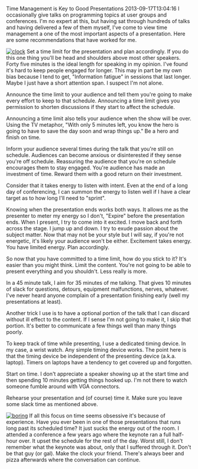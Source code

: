 Time Management is Key to Good Presentations
2013-09-17T13:04:16
I occasionally give talks on programming topics at user groups and conferences. I'm no expert at this, but having sat through hundreds of talks and having delivered a few of them myself, I've come to view time management a one of the most important aspects of a presentation. Here are some recommendations that have worked for me.

[![clock](http://mike-ward.net/content/images/blog/WindowsLiveWriter/TechnicalSpeaking_9CD5/clock_thumb.jpg)](http://mike-ward.net/content/images/blog/WindowsLiveWriter/TechnicalSpeaking_9CD5/clock_2.jpg) Set a time limit for the presentation and plan accordingly. If you do this one thing you'll be head and shoulders above most other speakers. Forty five minutes is the ideal length for speaking in my opinion. I've found it's hard to keep people engaged for longer. This may in part be my own bias because I tend to get, "Information fatigue" in sessions that last longer. Maybe I just have a short attention span. I suspect I'm not alone.

Announce the time limit to your audience and tell them you're going to make every effort to keep to that schedule. Announcing a time limit gives you permission to shorten discussions if they start to affect the schedule.

Announcing a time limit also tells your audience when the show will be over. Using the TV metaphor, "With only 5 minutes left, you know the hero is going to have to save the day soon and wrap things up." Be a hero and finish on time.

Inform your audience several times during the talk that you're still on schedule. Audiences can become anxious or disinterested if they sense you're off schedule. Reassuring the audience that you're on schedule encourages them to stay engaged. You're audience has made an investment of time. Reward them with a good return on their investment.

Consider that it takes energy to listen with intent. Even at the end of a long day of conferencing, I can summon the energy to listen well if I have a clear target as to how long I'll need to "sprint".

Knowing when the presentation ends works both ways. It allows me as the presenter to meter my energy so I don't, "Expire" before the presentation ends. When I present, I try to come into it excited. I move back and forth across the stage. I jump up and down. I try to exude passion about the subject matter. Now that may not be your style but I will say, if you're not energetic, it's likely your audience won't be either. Excitement takes energy. You have limited energy. Plan accordingly.

So now that you have committed to a time limit, how do you stick to it? It's easier than you might think. Limit the content. You're not going to be able to present everything and you shouldn't. Less really is more.

In a 45 minute talk, I aim for 35 minutes of me talking. That gives 10 minutes of slack for questions, detours, equipment malfunctions, nerves, whatever. I've never heard anyone complain of a presentation finishing early (well my presentations at least). 

Another trick I use is to have a optional portion of the talk that I can discard without ill effect to the content. If I sense I'm not going to make it, I skip that portion. It's better to communicate a few things well than many things poorly.

To keep track of time while presenting, I use a dedicated timing device. In my case, a wrist watch. Any simple timing device works. The point here is that the timing device be independent of the presenting device (a.k.a. laptop). Timers on laptops have a tendency to get covered up and forgotten.

Start on time. I don't appreciate a speaker showing up at the start time and then spending 10 minutes getting things hooked up. I'm not there to watch someone fumble around with VGA connectors.

Rehearse your presentation and (of course) time it. Make sure you leave some slack time as mentioned above.

[![boring](http://mike-ward.net/content/images/blog/WindowsLiveWriter/TechnicalSpeaking_9CD5/boring_thumb.jpg)](http://mike-ward.net/content/images/blog/WindowsLiveWriter/TechnicalSpeaking_9CD5/boring_2.jpg) If all this focus on time seems obsessive it's because of experience. Have you ever been in one of those presentations that runs long past its scheduled time? It just sucks the energy out of the room. I attended a conference a few years ago where the keynote ran a full half-hour over. It upset the schedule for the rest of the day. Worst still, I don't remember what the keynote was about, only that I suffered through it. Don't be that guy (or gal). Make the clock your friend. There's always beer and pizza afterwards where the conversation can continue. 
